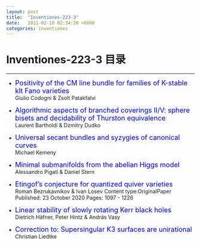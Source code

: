 ```yaml
---
layout: post
title:  "Inventiones-223-3"
date:   2021-02-10 02:34:20 +0800
categories: inventiones
---
```


# Inventiones-223-3 目录
------

- <font color="#0000dd" size="4">Positivity of the CM line bundle for families of K-stable klt Fano varieties</font>    
    Giulio Codogni & Zsolt Patakfalvi

- <font color="#0000dd" size="4">Algorithmic aspects of branched coverings II/V: sphere bisets and decidability of Thurston equivalence</font>    
    Laurent Bartholdi & Dzmitry Dudko

- <font color="#0000dd" size="4">Universal secant bundles and syzygies of canonical curves</font>    
    Michael Kemeny

- <font color="#0000dd" size="4">Minimal submanifolds from the abelian Higgs model</font>    
    Alessandro Pigati & Daniel Stern

- <font color="#0000dd" size="4">Etingof’s conjecture for quantized quiver varieties</font>    
    Roman Bezrukavnikov & Ivan Losev
Content type:OriginalPaper Published: 23 October 2020 Pages: 1097 - 1226

- <font color="#0000dd" size="4">Linear stability of slowly rotating Kerr black holes</font>    
    Dietrich Häfner, Peter Hintz & András Vasy

- <font color="#0000dd" size="4">Correction to: Supersingular K3 surfaces are unirational</font>    
    Christian Liedtke

